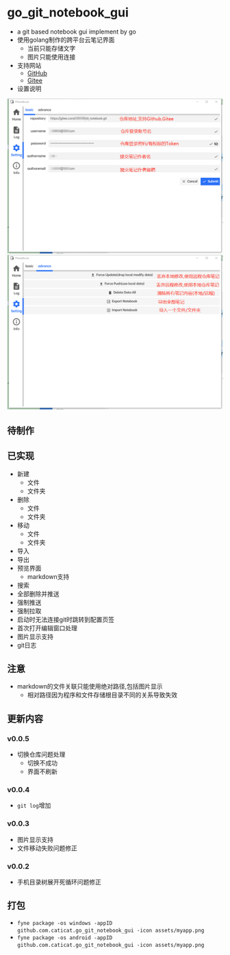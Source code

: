 # go_git_notebook_gui

- a git based notebook gui implement by go
- 使用golang制作的跨平台云笔记界面
	- 当前只能存储文字
	- 图片只能使用连接
- 支持网站
	- [GitHub](https://github.com/)
	- [Gitee](https://gitee.com/)
- 设置说明

![basic](./assets/setting_basic.png)
![advance](./assets/setting_advance.png)

## 待制作

## 已实现

- 新建
	- 文件
	- 文件夹
- 删除
	- 文件
	- 文件夹
- 移动
	- 文件
	- 文件夹
- 导入
- 导出
- 预览界面
	- markdown支持
- 搜索
- 全部删除并推送
- 强制推送
- 强制拉取
- 启动时无法连接git时跳转到配置页签
- 首次打开编辑窗口处理
- 图片显示支持
- git日志

## 注意

- markdown的文件关联只能使用绝对路径,包括图片显示
	- 相对路径因为程序和文件存储根目录不同的关系导致失效

## 更新内容

### v0.0.5

- 切换仓库问题处理
	- 切换不成功
	- 界面不刷新

### v0.0.4

- `git log`增加

### v0.0.3

- 图片显示支持
- 文件移动失败问题修正

### v0.0.2

- 手机目录树展开死循环问题修正

## 打包

- `fyne package -os windows -appID github.com.caticat.go_git_notebook_gui -icon assets/myapp.png`
- `fyne package -os android -appID github.com.caticat.go_git_notebook_gui -icon assets/myapp.png`
